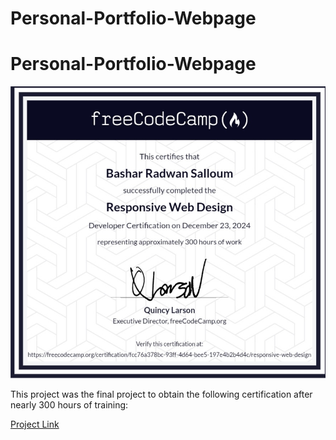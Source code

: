 # Personal-Portfolio-Webpage

# Personal-Portfolio-Webpage

![freecodecamp](./img/freecodecamp.jpg)

This project was the final project to obtain the following certification after nearly 300 hours of training:

[Project Link](https://bashar-sallom.github.io/Personal-Portfolio-Webpage/)
